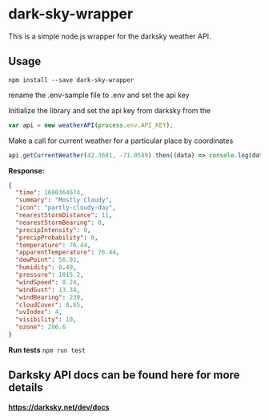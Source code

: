 # dark-sky-wrapper

This is a simple node.js wrapper for the darksky weather API.

## Usage

`npm install --save dark-sky-wrapper`

rename the .env-sample file to .env and set the api key

Initialize the library and set the api key from darksky from the

```javascript
var api = new weatherAPI(process.env.API_KEY);
```

Make a call for current weather for a particular place by coordinates

```javascript
api.getCurrentWeather(42.3601, -71.0589).then((data) => console.log(data));
```

**Response:**

```json
{
  "time": 1600364674,
  "summary": "Mostly Cloudy",
  "icon": "partly-cloudy-day",
  "nearestStormDistance": 11,
  "nearestStormBearing": 0,
  "precipIntensity": 0,
  "precipProbability": 0,
  "temperature": 76.44,
  "apparentTemperature": 76.44,
  "dewPoint": 56.01,
  "humidity": 0.49,
  "pressure": 1015.2,
  "windSpeed": 8.24,
  "windGust": 13.34,
  "windBearing": 239,
  "cloudCover": 0.65,
  "uvIndex": 4,
  "visibility": 10,
  "ozone": 296.6
}
```

**Run tests**
`npm run test`

## Darksky API docs can be found here for more details

**https://darksky.net/dev/docs**
